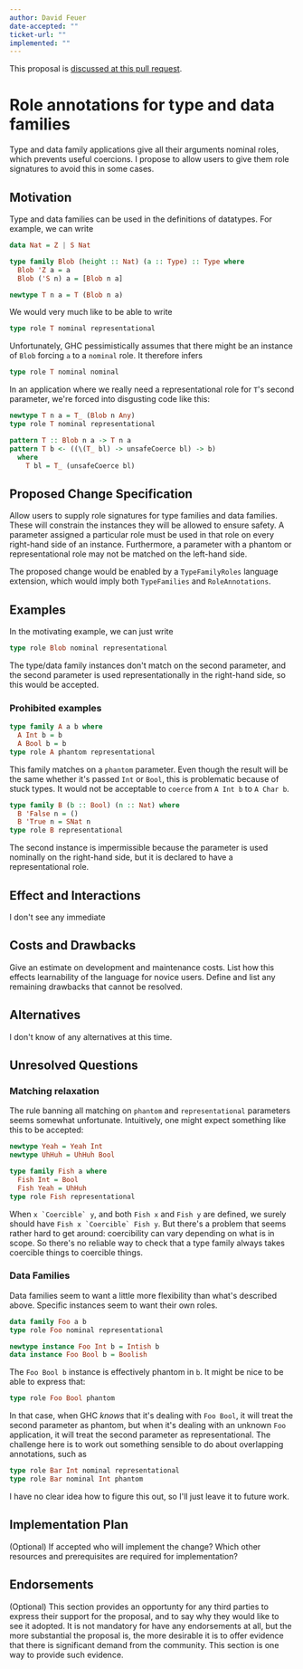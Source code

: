 ```yaml
---
author: David Feuer
date-accepted: ""
ticket-url: ""
implemented: ""
---
```


This proposal is [discussed at this pull request](https://github.com/ghc-proposals/ghc-proposals/pull/373).

# Role annotations for type and data families

Type and data family applications give all their arguments nominal roles,
which prevents useful coercions. I propose to allow users to give
them role signatures to avoid this in some cases.

## Motivation

Type and data families can be used in the definitions of datatypes.
For example, we can write

```haskell
data Nat = Z | S Nat

type family Blob (height :: Nat) (a :: Type) :: Type where
  Blob 'Z a = a
  Blob ('S n) a = [Blob n a]

newtype T n a = T (Blob n a)
```

We would very much like to be able to write

```haskell
type role T nominal representational
```

Unfortunately, GHC pessimistically assumes that there might be an
instance of `Blob` forcing `a` to a `nominal` role. It therefore
infers

```haskell
type role T nominal nominal
```

In an application where we really need a representational role for `T`'s second
parameter, we're forced into disgusting code like this:

```haskell
newtype T n a = T_ (Blob n Any)
type role T nominal representational

pattern T :: Blob n a -> T n a
pattern T b <- ((\(T_ bl) -> unsafeCoerce bl) -> b)
  where
    T bl = T_ (unsafeCoerce bl)
```

## Proposed Change Specification

Allow users to supply role signatures for type families and data families.
These will constrain the instances they will be allowed to ensure safety.
A parameter assigned a particular role must be used in that role on every
right-hand side of an instance. Furthermore, a parameter with a phantom
or representational role may not be matched on the left-hand side.

The proposed change would be enabled by a `TypeFamilyRoles` language
extension, which would imply both `TypeFamilies` and `RoleAnnotations`.

## Examples

In the motivating example, we can just write

```haskell
type role Blob nominal representational
```

The type/data family instances don't match on the second parameter, and the
second parameter is used representationally in the right-hand side,
so this would be accepted.

### Prohibited examples

```haskell
type family A a b where
  A Int b = b
  A Bool b = b
type role A phantom representational
```

This family matches on a `phantom` parameter. Even though the result will
be the same whether it's passed `Int` or `Bool`, this is problematic
because of stuck types. It would not be acceptable to `coerce` from
`A Int b` to `A Char b`.

```haskell
type family B (b :: Bool) (n :: Nat) where
  B 'False n = ()
  B 'True n = SNat n
type role B representational
```

The second instance is impermissible because the parameter is used nominally on
the right-hand side, but it is declared to have a representational role.

## Effect and Interactions

I don't see any immediate 

## Costs and Drawbacks

Give an estimate on development and maintenance costs. List how this effects
learnability of the language for novice users. Define and list any remaining
drawbacks that cannot be resolved.

## Alternatives

I don't know of any alternatives at this time.

## Unresolved Questions

### Matching relaxation

The rule banning all matching on `phantom` and `representational` parameters
seems somewhat unfortunate. Intuitively, one might expect something
like this to be accepted:

```haskell
newtype Yeah = Yeah Int
newtype UhHuh = UhHuh Bool

type family Fish a where
  Fish Int = Bool
  Fish Yeah = UhHuh
type role Fish representational
```

When ``x `Coercible` y``, and both `Fish x` and `Fish y` are defined, we surely
should have ``Fish x `Coercible` Fish y``. But there's a problem that seems
rather hard to get around: coercibility can vary depending on what is in scope.
So there's no reliable way to check that a type family always takes coercible
things to coercible things.

### Data Families

Data families seem to want a little more flexibility than what's described
above. Specific instances seem to want their own roles.

```haskell
data family Foo a b
type role Foo nominal representational

newtype instance Foo Int b = Intish b
data instance Foo Bool b = Boolish
```

The `Foo Bool b` instance is effectively phantom in `b`. It might be nice to
be able to express that:

```haskell
type role Foo Bool phantom
```

In that case, when GHC *knows* that it's dealing with `Foo Bool`, it will treat
the second parameter as phantom, but when it's dealing with an unknown `Foo`
application, it will treat the second parameter as representational.
The challenge here is to work out something sensible to do about overlapping
annotations, such as

```haskell
type role Bar Int nominal representational
type role Bar nominal Int phantom
```

I have no clear idea how to figure this out, so I'll just leave it to
future work.

## Implementation Plan

(Optional) If accepted who will implement the change? Which other resources
and prerequisites are required for implementation?

## Endorsements

(Optional) This section provides an opportunty for any third parties to express their
support for the proposal, and to say why they would like to see it adopted.
It is not mandatory for have any endorsements at all, but the more substantial
the proposal is, the more desirable it is to offer evidence that there is
significant demand from the community.  This section is one way to provide
such evidence.

